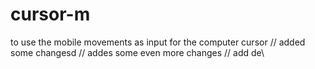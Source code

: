 # cursor-m
to use the mobile movements as input  for the computer cursor
// added some changesd
// addes some even more changes
// add de\
